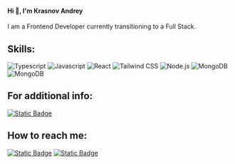 #### Hi 👋, I'm Krasnov Andrey

I am a Frontend Developer currently transitioning to a Full Stack.

## Skills:
![Typescript](https://img.shields.io/badge/TypeScript-007ACC?style=for-the-badge&logo=typescript&logoColor=white) ![Javascript](https://img.shields.io/badge/JavaScript-323330?style=for-the-badge&logo=javascript&logoColor=F7DF1E) ![React](https://img.shields.io/badge/React-20232A?style=for-the-badge&logo=react&logoColor=61DAFB) ![Tailwind CSS](https://img.shields.io/badge/Tailwind_CSS-38B2AC?style=for-the-badge&logo=tailwind-css&logoColor=white) ![Node.js](https://img.shields.io/badge/Node%20js-339933?style=for-the-badge&logo=nodedotjs&logoColor=white) ![MongoDB](https://img.shields.io/badge/MongoDB-4EA94B?style=for-the-badge&logo=mongodb&logoColor=white) ![MongoDB](https://img.shields.io/badge/PostgreSQL-316192?style=for-the-badge&logo=postgresql&logoColor=white)

## For additional info:
[![Static Badge](https://img.shields.io/badge/open_CV-yellow?style=for-the-badge)](https://cv-two-red.vercel.app)

## How to reach me:
[![Static Badge](https://img.shields.io/badge/email-a.krasnov.dev%40gmail.com-%23d14836?style=for-the-badge&logo=gmail)](mailto:a.krasnov.dev@gmail.com) [![Static Badge](https://img.shields.io/badge/LinkedIn-0077B5?style=for-the-badge&logo=linkedin&logoColor=white)](https://www.linkedin.com/in/adnrey-krasnov-5a1b68249/)

